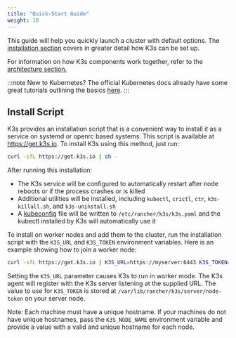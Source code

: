 ```yaml
---
title: "Quick-Start Guide"
weight: 10
---
```


This guide will help you quickly launch a cluster with default options. The [installation section](../installation/installation.md) covers in greater detail how K3s can be set up.

For information on how K3s components work together, refer to the [architecture section.](../architecture/architecture.md)

:::note
New to Kubernetes? The official Kubernetes docs already have some great tutorials outlining the basics [here](https://kubernetes.io/docs/tutorials/kubernetes-basics/).
:::

Install Script
--------------
K3s provides an installation script that is a convenient way to install it as a service on systemd or openrc based systems. This script is available at https://get.k3s.io. To install K3s using this method, just run:
```bash
curl -sfL https://get.k3s.io | sh -
```

After running this installation:

* The K3s service will be configured to automatically restart after node reboots or if the process crashes or is killed
* Additional utilities will be installed, including `kubectl`, `crictl`, `ctr`, `k3s-killall.sh`, and `k3s-uninstall.sh`
* A [kubeconfig](https://kubernetes.io/docs/concepts/configuration/organize-cluster-access-kubeconfig/) file will be written to `/etc/rancher/k3s/k3s.yaml` and the kubectl installed by K3s will automatically use it

To install on worker nodes and add them to the cluster, run the installation script with the `K3S_URL` and `K3S_TOKEN` environment variables. Here is an example showing how to join a worker node:

```bash
curl -sfL https://get.k3s.io | K3S_URL=https://myserver:6443 K3S_TOKEN=mynodetoken sh -
```
Setting the `K3S_URL` parameter causes K3s to run in worker mode. The K3s agent will register with the K3s server listening at the supplied URL. The value to use for `K3S_TOKEN` is stored at `/var/lib/rancher/k3s/server/node-token` on your server node.

Note: Each machine must have a unique hostname. If your machines do not have unique hostnames, pass the `K3S_NODE_NAME` environment variable and provide a value with a valid and unique hostname for each node.
